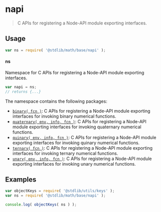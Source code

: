 <!--

@license Apache-2.0

Copyright (c) 2021 The Stdlib Authors.

Licensed under the Apache License, Version 2.0 (the "License");
you may not use this file except in compliance with the License.
You may obtain a copy of the License at

   http://www.apache.org/licenses/LICENSE-2.0

Unless required by applicable law or agreed to in writing, software
distributed under the License is distributed on an "AS IS" BASIS,
WITHOUT WARRANTIES OR CONDITIONS OF ANY KIND, either express or implied.
See the License for the specific language governing permissions and
limitations under the License.

-->

# napi

> C APIs for registering a Node-API module exporting interfaces.

<section class="usage">

## Usage

```javascript
var ns = require( '@stdlib/math/base/napi' );
```

#### ns

Namespace for C APIs for registering a Node-API module exporting interfaces.

```javascript
var napi = ns;
// returns {...}
```

The namespace contains the following packages:

<!-- <toc pattern="*"> -->

<div class="namespace-toc">

-   <span class="signature">[`binary( fcn )`][@stdlib/math/base/napi/binary]</span><span class="delimiter">: </span><span class="description">C APIs for registering a Node-API module exporting interfaces for invoking binary numerical functions.</span>
-   <span class="signature">[`quaternary( env, info, fcn )`][@stdlib/math/base/napi/quaternary]</span><span class="delimiter">: </span><span class="description">C APIs for registering a Node-API module exporting interfaces for invoking quaternary numerical functions.</span>
-   <span class="signature">[`quinary( env, info, fcn )`][@stdlib/math/base/napi/quinary]</span><span class="delimiter">: </span><span class="description">C APIs for registering a Node-API module exporting interfaces for invoking quinary numerical functions.</span>
-   <span class="signature">[`ternary( fcn )`][@stdlib/math/base/napi/ternary]</span><span class="delimiter">: </span><span class="description">C APIs for registering a Node-API module exporting interfaces for invoking ternary numerical functions.</span>
-   <span class="signature">[`unary( env, info, fcn )`][@stdlib/math/base/napi/unary]</span><span class="delimiter">: </span><span class="description">C APIs for registering a Node-API module exporting interfaces for invoking unary numerical functions.</span>

</div>

<!-- </toc> -->

</section>

<!-- /.usage -->

<section class="examples">

## Examples

<!-- TODO: better examples -->

<!-- eslint no-undef: "error" -->

```javascript
var objectKeys = require( '@stdlib/utils/keys' );
var ns = require( '@stdlib/math/base/napi' );

console.log( objectKeys( ns ) );
```

</section>

<!-- /.examples -->

<!-- Section for related `stdlib` packages. Do not manually edit this section, as it is automatically populated. -->

<section class="related">

</section>

<!-- /.related -->

<!-- Section for all links. Make sure to keep an empty line after the `section` element and another before the `/section` close. -->

<section class="links">

<!-- <toc-links> -->

[@stdlib/math/base/napi/binary]: https://github.com/stdlib-js/stdlib/tree/develop/lib/node_modules/%40stdlib/math/base/napi/binary

[@stdlib/math/base/napi/quaternary]: https://github.com/stdlib-js/stdlib/tree/develop/lib/node_modules/%40stdlib/math/base/napi/quaternary

[@stdlib/math/base/napi/quinary]: https://github.com/stdlib-js/stdlib/tree/develop/lib/node_modules/%40stdlib/math/base/napi/quinary

[@stdlib/math/base/napi/ternary]: https://github.com/stdlib-js/stdlib/tree/develop/lib/node_modules/%40stdlib/math/base/napi/ternary

[@stdlib/math/base/napi/unary]: https://github.com/stdlib-js/stdlib/tree/develop/lib/node_modules/%40stdlib/math/base/napi/unary

<!-- </toc-links> -->

</section>

<!-- /.links -->
